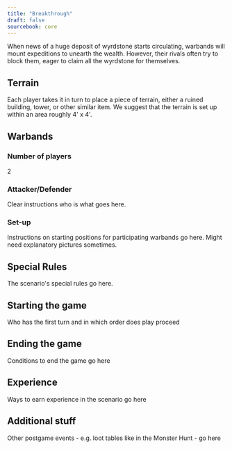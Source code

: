 ```yaml
---
title: "Breakthrough"
draft: false
sourcebook: core
---
```

When news of a huge deposit of wyrdstone starts circulating, warbands will mount expeditions to unearth the wealth. However, their rivals often try to block them, eager to claim all the wyrdstone for themselves.

## Terrain
Each player takes it in turn to place a piece of terrain,
either a ruined building, tower, or other similar item.
We suggest that the terrain is set up within an area
roughly 4' x 4'.

## Warbands
### Number of players
2
### Attacker/Defender
Clear instructions who is what goes here.
### Set-up
Instructions on starting positions for participating warbands go here. Might need explanatory pictures sometimes.

## Special Rules
The scenario's special rules go here.

## Starting the game
Who has the first turn and in which order does play proceed

## Ending the game
Conditions to end the game go here

## Experience
Ways to earn experience in the scenario go here

## Additional stuff
Other postgame events - e.g. loot tables like in the Monster Hunt - go here